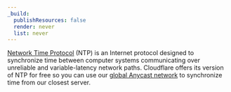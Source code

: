 ```yaml
---
_build:
  publishResources: false
  render: never
  list: never
---
```


[Network Time Protocol](https://tools.ietf.org/html/rfc1305) (NTP) is an Internet protocol designed to synchronize time between computer systems communicating over unreliable and variable-latency network paths. Cloudflare offers its version of NTP for free so you can use our [global Anycast network](https://www.Khulnasoft.com/network/) to synchronize time from our closest server.